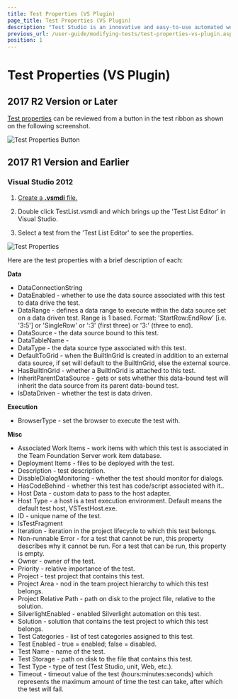 ```yaml
---
title: Test Properties (VS Plugin)
page_title: Test Properties (VS Plugin)
description: "Test Studio is an innovative and easy-to-use automated web, WPF and load testing solution. Test Studio tests support essential technologies like ASP.NET AJAX, Silverlight, PHP and MVC. HTML5, Testing framework, functional testing, performance testing, load testing, exploratory testing, manual testing."
previous_url: /user-guide/modifying-tests/test-properties-vs-plugin.aspx, /user-guide/modifying-tests/test-properties-vs-plugin
position: 1
---
```

# Test Properties (VS Plugin) #

## 2017 R2 Version or Later ##

<a href="/features/test-maintenance/test-properties-standalone" target="_blank">Test properties</a> can be reviewed from a button in the test ribbon as shown on the following screenshot.

![Test Properties Button][1]

## 2017 R1 Version and Earlier ##

### Visual Studio 2012 ###

1. <a href="/getting-started/test-execution/visual-studio-2012-and-later-test-list" target="_blank">Create a **.vsmdi** file.</a>

2. Double click TestList.vsmdi and which brings up the 'Test List Editor' in Visual Studio.

3. Select a test from the 'Test List Editor' to see the properties.

![Test Properties][2]

Here are the test properties with a brief description of each:

**Data**

- DataConnectionString
- DataEnabled - whether to use the data source associated with this test to data drive the test.
- DataRange - defines a data range to execute within the data source set on a data driven test. Range is 1 based. Format: 'StartRow:EndRow' [i.e. '3:5'] or 'SingleRow' or ':3' (first three) or '3:' (three to end).
- DataSource - the data source bound to this test.
- DataTableName - 
- DataType - the data source type associated with this test.
- DefaultToGrid - when the BuiltInGrid is created in addition to an external data source, if set will default to the BuiltInGrid, else the external source.
- HasBuiltInGrid - whether a BuiltInGrid is attached to this test.
- InheritParentDataSource - gets or sets whether this data-bound test will inherit the data source from its parent data-bound test.
- IsDataDriven - whether the test is data driven.

**Execution**

- BrowserType - set the browser to execute the test with.

**Misc**

- Associated Work Items - work items with which this test is associated in the Team Foundation Server work item database.
- Deployment Items - files to be deployed with the test.
- Description - test description.
- DisableDialogMonitoring - whether the test should monitor for dialogs.
- HasCodeBehind - whether this test has code/script associated with it..
- Host Data - custom data to pass to the host adapter.
- Host Type - a host is a test execution environment. Default means the default test host, VSTestHost.exe.
- ID - unique name of the test.
- IsTestFragment
- Iteration - iteration in the project lifecycle to which this test belongs.
- Non-runnable Error - for a test that cannot be run, this property describes why it cannot be run. For a test that can be run, this property is empty.
- Owner - owner of the test.
- Priority - relative importance of the test.
- Project - test project that contains this test.
- Project Area - nod in the team project hierarchy to which this test belongs.
- Project Relative Path - path on disk to the project file, relative to the solution.
- SilverlightEnabled - enabled Silverlight automation on this test.
- Solution - solution that contains the test project to which this test belongs.
- Test Categories - list of test categories assigned to this test.
- Test Enabled - true = enabled; false = disabled.
- Test Name - name of the test.
- Test Storage - path on disk to the file that contains this test.
- Test Type - type of test (Test Studio, unit, Web, etc.).
- Timeout - timeout value of the test (hours:minutes:seconds) which represents the maximum amount of time the test can take, after which the test will fail.

[1]: /img/features/test-maintenance/test-properties-vs/fig1.png
[2]: /img/features/test-maintenance/test-properties-vs/fig2.png
